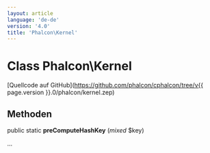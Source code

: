 ```yaml
---
layout: article
language: 'de-de'
version: '4.0'
title: 'Phalcon\Kernel'
---
```

# Class **Phalcon\Kernel**

[Quellcode auf GitHub](https://github.com/phalcon/cphalcon/tree/v{{ page.version }}.0/phalcon/kernel.zep)

## Methoden

public static **preComputeHashKey** (*mixed* $key)

...